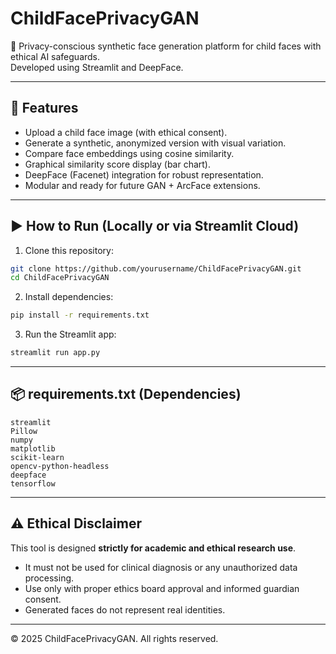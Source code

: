 
# ChildFacePrivacyGAN

🔐 Privacy-conscious synthetic face generation platform for child faces with ethical AI safeguards.  
Developed using Streamlit and DeepFace.

---

## 🚀 Features

- Upload a child face image (with ethical consent).
- Generate a synthetic, anonymized version with visual variation.
- Compare face embeddings using cosine similarity.
- Graphical similarity score display (bar chart).
- DeepFace (Facenet) integration for robust representation.
- Modular and ready for future GAN + ArcFace extensions.

---

## ▶️ How to Run (Locally or via Streamlit Cloud)

1. Clone this repository:
```bash
git clone https://github.com/yourusername/ChildFacePrivacyGAN.git
cd ChildFacePrivacyGAN
```

2. Install dependencies:
```bash
pip install -r requirements.txt
```

3. Run the Streamlit app:
```bash
streamlit run app.py
```

---

## 📦 requirements.txt (Dependencies)

```
streamlit
Pillow
numpy
matplotlib
scikit-learn
opencv-python-headless
deepface
tensorflow
```

---

## ⚠️ Ethical Disclaimer

This tool is designed **strictly for academic and ethical research use**.  
- It must not be used for clinical diagnosis or any unauthorized data processing.  
- Use only with proper ethics board approval and informed guardian consent.  
- Generated faces do not represent real identities.

---

© 2025 ChildFacePrivacyGAN. All rights reserved.
